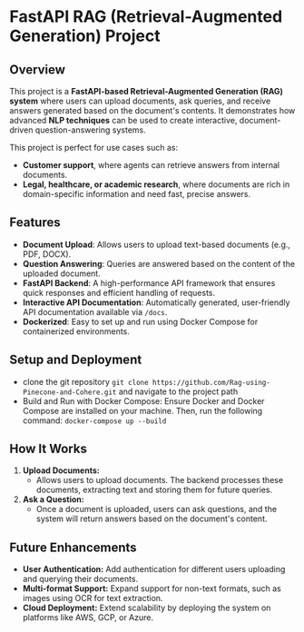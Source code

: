 # FastAPI RAG (Retrieval-Augmented Generation) Project

## Overview

This project is a **FastAPI-based Retrieval-Augmented Generation (RAG) system** where users can upload documents, ask queries, and receive answers generated based on the document's contents. It demonstrates how advanced **NLP techniques** can be used to create interactive, document-driven question-answering systems. 

This project is perfect for use cases such as:
- **Customer support**, where agents can retrieve answers from internal documents.
- **Legal, healthcare, or academic research**, where documents are rich in domain-specific information and need fast, precise answers.

## Features

- **Document Upload**: Allows users to upload text-based documents (e.g., PDF, DOCX).
- **Question Answering**: Queries are answered based on the content of the uploaded document.
- **FastAPI Backend**: A high-performance API framework that ensures quick responses and efficient handling of requests.
- **Interactive API Documentation**: Automatically generated, user-friendly API documentation available via `/docs`.
- **Dockerized**: Easy to set up and run using Docker Compose for containerized environments.

## Setup and Deployment
- clone the git repository ``` git clone https://github.com/Rag-using-Pinecone-and-Cohere.git ```  and navigate to the project path
- Build and Run with Docker Compose: Ensure Docker and Docker Compose are installed on your machine. Then, run the following command: ```docker-compose up --build```

## How It Works

1. **Upload Documents:**
   - Allows users to upload documents. The backend processes these documents, extracting text and storing them for future queries.
2. **Ask a Question:**
   - Once a document is uploaded, users can ask questions, and the system will return answers based on the document's content.

## Future Enhancements

- **User Authentication:** Add authentication for different users uploading and querying their documents.
- **Multi-format Support:** Expand support for non-text formats, such as images using OCR for text extraction.
- **Cloud Deployment:** Extend scalability by deploying the system on platforms like AWS, GCP, or Azure.


